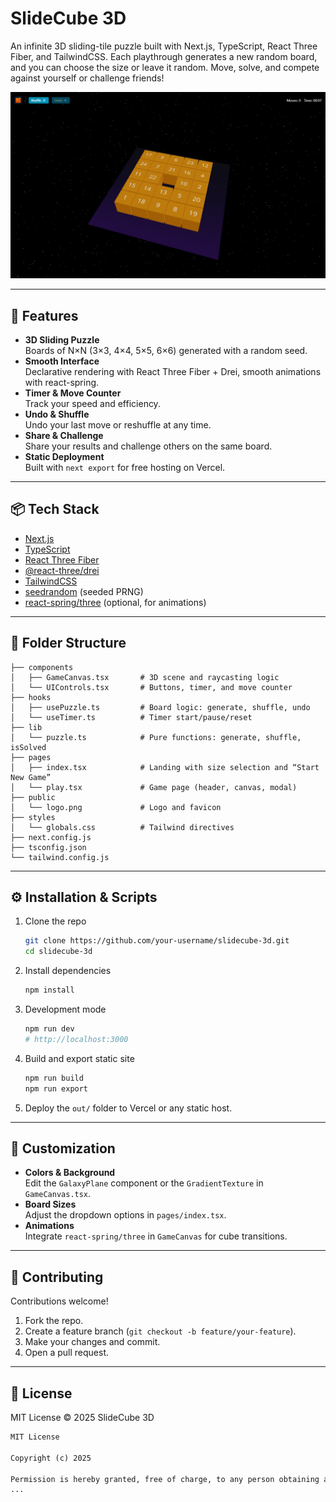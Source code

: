 # SlideCube 3D

An infinite 3D sliding-tile puzzle built with Next.js, TypeScript, React Three Fiber, and TailwindCSS. Each playthrough generates a new random board, and you can choose the size or leave it random. Move, solve, and compete against yourself or challenge friends!

![Preview of the Slide Cube 3D](public/assets/screenshot.png)

---

## 🚀 Features

- **3D Sliding Puzzle**  
  Boards of N×N (3×3, 4×4, 5×5, 6×6) generated with a random seed.
- **Smooth Interface**  
  Declarative rendering with React Three Fiber + Drei, smooth animations with react-spring.
- **Timer & Move Counter**  
  Track your speed and efficiency.
- **Undo & Shuffle**  
  Undo your last move or reshuffle at any time.
- **Share & Challenge**  
  Share your results and challenge others on the same board.
- **Static Deployment**  
  Built with `next export` for free hosting on Vercel.

---

## 📦 Tech Stack

- [Next.js](https://nextjs.org/)
- [TypeScript](https://www.typescriptlang.org/)
- [React Three Fiber](https://github.com/pmndrs/react-three-fiber)
- [@react-three/drei](https://github.com/pmndrs/drei)
- [TailwindCSS](https://tailwindcss.com/)
- [seedrandom](https://github.com/davidbau/seedrandom) (seeded PRNG)
- [react-spring/three](https://react-spring.io/) (optional, for animations)

---

## 📁 Folder Structure

```
├── components
│   ├── GameCanvas.tsx       # 3D scene and raycasting logic
│   └── UIControls.tsx       # Buttons, timer, and move counter
├── hooks
│   ├── usePuzzle.ts         # Board logic: generate, shuffle, undo
│   └── useTimer.ts          # Timer start/pause/reset
├── lib
│   └── puzzle.ts            # Pure functions: generate, shuffle, isSolved
├── pages
│   ├── index.tsx            # Landing with size selection and “Start New Game”
│   └── play.tsx             # Game page (header, canvas, modal)
├── public
│   └── logo.png             # Logo and favicon
├── styles
│   └── globals.css          # Tailwind directives
├── next.config.js
├── tsconfig.json
└── tailwind.config.js
```

---

## ⚙️ Installation & Scripts

1. Clone the repo
   ```bash
   git clone https://github.com/your-username/slidecube-3d.git
   cd slidecube-3d
   ```
2. Install dependencies
   ```bash
   npm install
   ```
3. Development mode
   ```bash
   npm run dev
   # http://localhost:3000
   ```
4. Build and export static site
   ```bash
   npm run build
   npm run export
   ```
5. Deploy the `out/` folder to Vercel or any static host.

---

## 🎨 Customization

- **Colors & Background**  
  Edit the `GalaxyPlane` component or the `GradientTexture` in `GameCanvas.tsx`.
- **Board Sizes**  
  Adjust the dropdown options in `pages/index.tsx`.
- **Animations**  
  Integrate `react-spring/three` in `GameCanvas` for cube transitions.

---

## 🤝 Contributing

Contributions welcome!

1. Fork the repo.
2. Create a feature branch (`git checkout -b feature/your-feature`).
3. Make your changes and commit.
4. Open a pull request.

---

## 📄 License

MIT License © 2025 SlideCube 3D

```markdown
MIT License

Copyright (c) 2025

Permission is hereby granted, free of charge, to any person obtaining a copy
...
```
